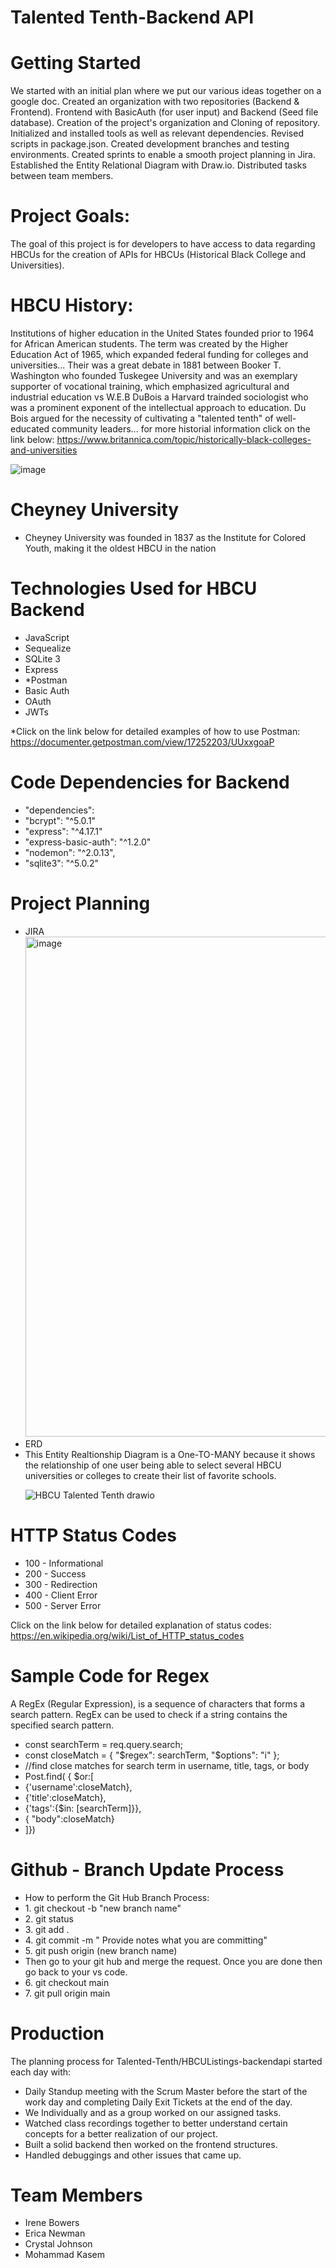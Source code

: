 # Talented Tenth-Backend API

# Getting Started
We started with an initial plan where we put our various ideas together on a google doc. Created an organization with two repositories (Backend & Frontend). Frontend with BasicAuth (for user input) and Backend (Seed file database). Creation of the project's organization and Cloning of repository. Initialized and installed tools as well as relevant dependencies. Revised scripts in package.json. Created development branches and testing environments. Created sprints to enable a smooth project planning in Jira. Established the Entity Relational Diagram with Draw.io. Distributed tasks between team members.

# Project Goals:
The goal of this project is for developers to have access to data regarding HBCUs for the creation of APIs for HBCUs (Historical Black College and Universities).

# HBCU History:
Institutions of higher education in the United States founded prior to 1964 for African American students. The term was created by the Higher Education Act of 1965, which expanded federal funding for colleges and universities... Their was a great debate in 1881 between Booker T. Washington who founded Tuskegee University and was an exemplary supporter of vocational training, which emphasized agricultural and industrial education vs W.E.B DuBois a Harvard trainded sociologist who was a prominent exponent of the intellectual approach to education. Du Bois argued for the necessity of cultivating a "talented tenth" of well-educated community leaders... for more historial information click on the link below:
https://www.britannica.com/topic/historically-black-colleges-and-universities


![image](https://user-images.githubusercontent.com/94479449/163096021-a134fee9-d716-4059-ba39-100cd0365c6e.png)
# Cheyney University
<ul>
<li>Cheyney University was founded in 1837 as the Institute
for Colored Youth, making it the oldest HBCU in the nation</li>
</ul>
  
# Technologies Used for HBCU Backend
<ul>
<li>JavaScript</li>
<li>Sequealize</li>
<li>SQLite 3</li>
<li>Express</li>
<li>*Postman</li>
<li>Basic Auth</li>
<li>OAuth</li>
<li>JWTs</li>
</ul>

*Click on the link below for detailed examples of how to use Postman:
https://documenter.getpostman.com/view/17252203/UUxxgoaP

# Code Dependencies for Backend
<ul>
<li>"dependencies":</i>
<li>"bcrypt": "^5.0.1"</i>
<li>"express": "^4.17.1"</i>
<li>"express-basic-auth": "^1.2.0"</i>
<li>"nodemon": "^2.0.13", </i>
<li>"sqlite3": "^5.0.2"</i>
</ul>


# Project Planning

<ul>
<li>JIRA</i>
<img width="800" alt="image" src="https://user-images.githubusercontent.com/94479449/162358989-2d3f25dc-157f-47c5-8afb-bd5ed3460156.png">


<li>ERD</i>

<li>This Entity Realtionship Diagram is a One-TO-MANY because it shows the relationship of one user being able to select several HBCU universities or colleges to create their list of favorite schools.</i>

![HBCU Talented Tenth drawio](https://user-images.githubusercontent.com/94479449/163228700-f27f1730-b5ed-48a6-bbe0-56e074bc7baf.png)

</ul>

# HTTP Status Codes

<ul>
<li>100 - Informational</i>
<li>200 - Success</i>
<li>300 - Redirection</i>
<li>400 - Client Error</i>
<li>500 - Server Error</i>
</ul>

Click on the link below for detailed explanation of status codes:
https://en.wikipedia.org/wiki/List_of_HTTP_status_codes

# Sample Code for Regex
A RegEx (Regular Expression), is a sequence of characters that forms a search pattern. RegEx can be used to check if a string contains the specified search pattern.

<ul>
<li>const searchTerm = req.query.search;</i>
  <li>const closeMatch = { "$regex": searchTerm, "$options": "i" };</i>
 <li>//find close matches for search term in username, title, tags, or body</i>
 <li>Post.find( { $or:[</i> 
    <li>{'username':closeMatch},</i>
    <li>{'title':closeMatch},</i> 
    <li>{'tags':{$in: [searchTerm]}},</i> 
    <li>{ "body":closeMatch}</i>
 <li>]})</i>
</ul>

# Github - Branch Update Process
<ul>
<li>How to perform the Git Hub Branch Process:</i>
<li>1. git checkout -b "new branch name"</i>
<li>2. git status</i>
<li>3. git add .</i>
<li>4. git commit -m " Provide notes what you are committing"</i>
<li>5. git push origin (new branch name)</i>
<li>Then go to your git hub and merge the request. Once you are done then go back to your vs code.</i>
<li>6. git checkout main</i>
<li>7. git pull origin main</i>
</ul>


  
# Production
The planning process for Talented-Tenth/HBCUListings-backendapi started each day with:
- Daily Standup meeting with the Scrum Master before the start of the work day and completing Daily Exit Tickets at the   end of the day.
- We Individually and as a group worked on our assigned tasks.
- Watched class recordings together to better understand certain concepts for a better realization of our project.
- Built a solid backend then worked on the frontend structures.
- Handled debuggings and other issues that came up.

# Team Members
- Irene Bowers
- Erica Newman
- Crystal Johnson
- Mohammad Kasem
